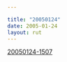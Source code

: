 ```yaml
---

title: "20050124"
date: 2005-01-24
layout: rut
---
```



[20050124-1507](Society/Religion_in_Public)
